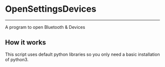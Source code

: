 # OpenSettingsDevices
---
A program to open Bluetooth &amp; Devices

## How it works

This script uses default python libraries so you only need a basic installation of python3.

